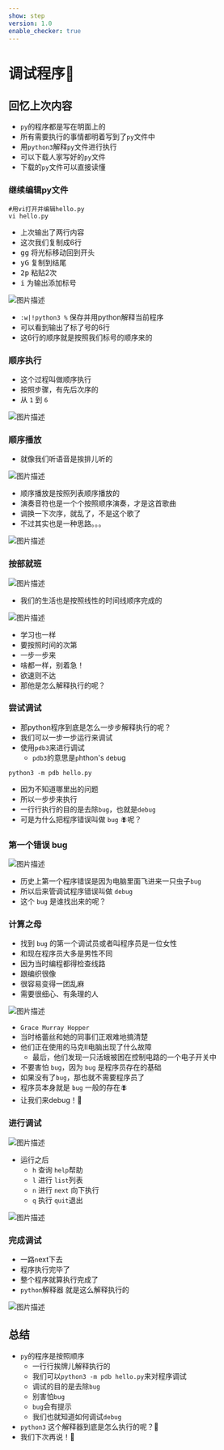```yaml
---
show: step
version: 1.0
enable_checker: true
---
```


# 调试程序🥊

## 回忆上次内容

- `py`的程序都是写在明面上的
- 所有需要执行的事情都明着写到了`py`文件中
- 用`python3`解释`py`文件进行执行
- 可以下载人家写好的`py`文件
- 下载的`py`文件可以直接读懂

### 继续编辑py文件

```shell
#用vi打开并编辑hello.py
vi hello.py
```

- 上次输出了两行内容
- 这次我们复制成6行
- <kbd>g</kbd><kbd>g</kbd> 将光标移动回到开头
- <kbd>y</kbd><kbd>G</kbd> 复制到结尾
- <kbd>2</kbd><kbd>p</kbd> 粘贴2次
- <kbd>i</kbd> 为输出添加标号

![图片描述](https://doc.shiyanlou.com/courses/uid1190679-20210220-1613774509964)

- `:w|!python3 %` 保存并用python解释当前程序
- 可以看到输出了标了号的6行
- 这6行的顺序就是按照我们标号的顺序来的


### 顺序执行

- 这个过程叫做顺序执行
- 按照步骤，有先后次序的
- 从 `1` 到 `6` 

![图片描述](https://doc.shiyanlou.com/courses/uid1190679-20210220-1613774810775)

### 顺序播放

- 就像我们听语音是挨排儿听的

![图片描述](https://doc.shiyanlou.com/courses/uid1190679-20210220-1613774852475)

- 顺序播放是按照列表顺序播放的
- 演奏音符也是一个个按照顺序演奏，才是这首歌曲
- 调换一下次序，就乱了，不是这个歌了
- 不过其实也是一种思路。。。

![图片描述](https://doc.shiyanlou.com/courses/uid1190679-20210220-1613774894054)




### 按部就班

![图片描述](https://doc.shiyanlou.com/courses/uid1190679-20210220-1613775039390)

- 我们的生活也是按照线性的时间线顺序完成的

![图片描述](https://doc.shiyanlou.com/courses/uid1190679-20210220-1613775089051)

- 学习也一样
- 要按照时间的次第
- 一步一步来
- 啥都一样，别着急！
- 欲速则不达
- 那他是怎么解释执行的呢？


### 尝试调试

- 那python程序到底是怎么一步步解释执行的呢？
- 我们可以一步一步运行来调试
- 使用`pdb3`来进行调试
	- `pdb3`的意思是`p`hthon's `d`e`b`ug

```shell
python3 -m pdb hello.py
```

- 因为不知道哪里出的问题
- 所以一步步来执行
- 一行行执行的目的是去除`bug`，也就是`debug`
- 可是为什么把程序错误叫做 `bug` 🪰呢？

### 第一个错误 bug

![图片描述](https://doc.shiyanlou.com/courses/uid1190679-20210220-1613775864374)

- 历史上第一个程序错误是因为电脑里面飞进来一只虫子`bug`
- 所以后来管调试程序错误叫做 `debug`
- 这个 `bug` 是谁找出来的呢？

### 计算之母
- 找到 `bug` 的第一个调试员或者叫程序员是一位女性
- 和现在程序员大多是男性不同
- 因为当时编程都得检查线路
- 跟编织很像
- 很容易变得一团乱麻
- 需要很细心、有条理的人

![图片描述](https://doc.shiyanlou.com/courses/uid1190679-20210811-1628645970342)

- `Grace Murray Hopper`
- 当时格蕾丝和她的同事们正艰难地搞清楚
- 他们正在使用的马克II电脑出现了什么故障
	- 最后，他们发现一只活蛾被困在控制电路的一个电子开关中
- 不要害怕 `bug`，因为 `bug` 是程序员存在的基础
- 如果没有了`bug`，那也就不需要程序员了
- 程序员本身就是 `bug` 一般的存在🪰
- 让我们来debug！🐥

### 进行调试
![图片描述](https://doc.shiyanlou.com/courses/uid1190679-20210810-1628592692577)

- 运行之后
	- `h` 查询 `help`帮助
	- `l` 进行 `list`列表
	- `n` 进行 `next` 向下执行
	- `q` 执行 `quit`退出

![图片描述](https://doc.shiyanlou.com/courses/uid1190679-20210220-1613775459728)

### 完成调试

- 一路`n`ext下去
- 程序执行完毕了
- 整个程序就算执行完成了
- `python`解释器 就是这么解释执行的 

![图片描述](https://doc.shiyanlou.com/courses/uid1190679-20210220-1613775556896)

## 总结

- `py`的程序是按照顺序
	- 一行行挨牌儿解释执行的
	- 我们可以`python3 -m pdb hello.py`来对程序调试
	- 调试的目的是去除`bug`
	- 别害怕`bug`
	- `bug`会有提示
	- 我们也就知道如何调试`debug`
- `python3` 这个解释器到底是怎么执行的呢？🤔
- 我们下次再说！👋